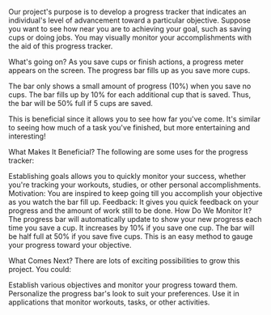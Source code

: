 Our project's purpose is to develop a progress tracker that indicates an individual's level of advancement toward a particular objective. Suppose you want to see how near you are to achieving your goal, such as saving cups or doing jobs. You may visually monitor your accomplishments with the aid of this progress tracker.

What's going on?
As you save cups or finish actions, a progress meter appears on the screen. The progress bar fills up as you save more cups.

The bar only shows a small amount of progress (10%) when you save no cups.
The bar fills up by 10% for each additional cup that is saved. Thus, the bar will be 50% full if 5 cups are saved.


This is beneficial since it allows you to see how far you've come. It's similar to seeing how much of a task you've finished, but more entertaining and interesting!

What Makes It Beneficial?
The following are some uses for the progress tracker:

Establishing goals allows you to quickly monitor your success, whether you're tracking your workouts, studies, or other personal accomplishments.
Motivation: You are inspired to keep going till you accomplish your objective as you watch the bar fill up.
Feedback: It gives you quick feedback on your progress and the amount of work still to be done.
How Do We Monitor It?
The progress bar will automatically update to show your new progress each time you save a cup. It increases by 10% if you save one cup. The bar will be half full at 50% if you save five cups. This is an easy method to gauge your progress toward your objective.

What Comes Next?
There are lots of exciting possibilities to grow this project. You could:

Establish various objectives and monitor your progress toward them.
Personalize the progress bar's look to suit your preferences.
Use it in applications that monitor workouts, tasks, or other activities.
